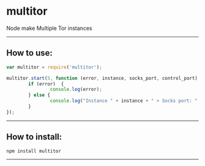 # multitor
Node make Multiple Tor instances

----
## How to use:

```javascript
var multitor = require('multitor');

multitor.start(5, function (error, instance, socks_port, control_port) {
        if (error)  {
                console.log(error);
        } else {
                console.log("Instance " + instance + " > Socks port: " + socks_port + "; Control port: " + control_port);
        }
});

```

----
## How to install:
```
npm install multitor
```

----
